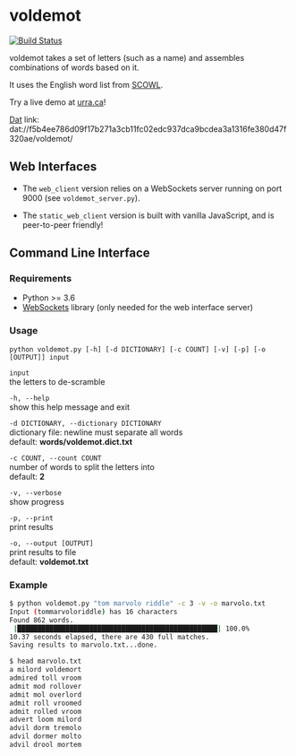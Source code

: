 # voldemot

[![Build Status](https://travis-ci.org/dasanchez/voldemot.svg?branch=master)](https://travis-ci.org/dasanchez/voldemot)

voldemot takes a set of letters (such as a name) and assembles combinations of words based on it.

It uses the English word list from [SCOWL](http://wordlist.aspell.net/).  

Try a live demo at [urra.ca](https://urra.ca/voldemot/)!

[Dat](https://dat.foundation/) link: dat://f5b4ee786d09f17b271a3cb11fc02edc937dca9bcdea3a1316fe380d47f320ae/voldemot/

## Web Interfaces

- The `web_client` version relies on a WebSockets server running on port 9000 (see `voldemot_server.py`).

- The `static_web_client` version is built with vanilla JavaScript, and is peer-to-peer friendly!

## Command Line Interface

### Requirements

- Python >= 3.6
- [WebSockets](https://websockets.readthedocs.io/en/stable/) library (only needed for the web interface server)

### Usage

`python voldemot.py [-h] [-d DICTIONARY] [-c COUNT] [-v] [-p] [-o [OUTPUT]] input`

`input`  
the letters to de-scramble

`-h, --help`  
show this help message and exit

`-d DICTIONARY, --dictionary DICTIONARY`  
dictionary file: newline must separate all words  
default: **words/voldemot.dict.txt**

`-c COUNT, --count COUNT`  
number of words to split the letters into  
default: **2**

`-v, --verbose`  
show progress

`-p, --print`  
print results

`-o, --output [OUTPUT]`  
print results to file  
default: **voldemot.txt**

### Example

```sh
$ python voldemot.py "tom marvolo riddle" -c 3 -v -o marvolo.txt
Input (tommarvoloriddle) has 16 characters
Found 862 words.
 |██████████████████████████████████████████████████| 100.0%
10.37 seconds elapsed, there are 430 full matches.
Saving results to marvolo.txt...done.

$ head marvolo.txt
a milord voldemort
admired toll vroom
admit mod rollover
admit mol overlord
admit roll vroomed
admit rolled vroom
advert loom milord
advil dorm tremolo
advil dormer molto
advil drool mortem
```
